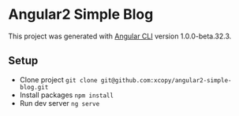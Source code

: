 # Angular2 Simple Blog
This project was generated with [Angular CLI](https://github.com/angular/angular-cli) version 1.0.0-beta.32.3.

## Setup

- Clone project `git clone git@github.com:xcopy/angular2-simple-blog.git`
- Install packages `npm install`
- Run dev server `ng serve`
